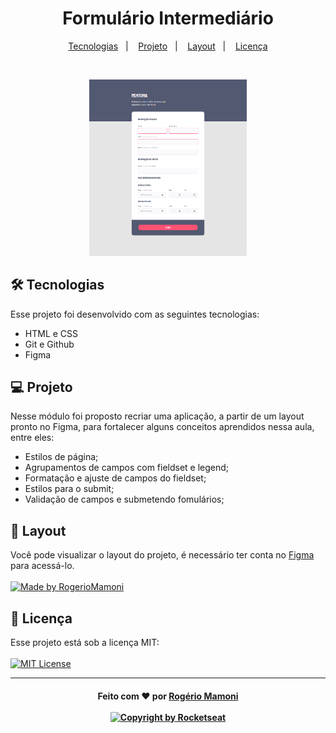<h1 align="center"> Formulário Intermediário </h1>

<p align="center">
  <a href="#-tecnologias">Tecnologias</a>&nbsp;&nbsp;&nbsp;|&nbsp;&nbsp;&nbsp;
  <a href="#-projeto">Projeto</a>&nbsp;&nbsp;&nbsp;|&nbsp;&nbsp;&nbsp;
  <a href="#-layout">Layout</a>&nbsp;&nbsp;&nbsp;|&nbsp;&nbsp;&nbsp;
  <a href="#memo-licença">Licença</a>
</p>

<br>

<p align="center">
  <img alt="Formulário Intermediário" src="./image/imageReadme.png" width="50%">
</p>

## 🛠 Tecnologias


Esse projeto foi desenvolvido com as seguintes tecnologias:

- HTML e CSS
- Git e Github
- Figma

## 💻 Projeto

<p align="start">
  
 Nesse módulo foi proposto recriar uma aplicação, a partir de um layout pronto no Figma, para fortalecer alguns conceitos aprendidos nessa aula, entre eles:

- Estilos de página;
- Agrupamentos de campos com fieldset e legend;
- Formatação e ajuste de campos do fieldset;
- Estilos para o submit;
- Validação de campos e submetendo fomulários;

  
</p>

## 🎨 Layout


Você pode visualizar o layout do projeto, é necessário ter conta no [Figma](https://figma.com) para acessá-lo. <br/><br/>
<a href="https://www.figma.com/file/f7tQ7HFGyNHQVp80SyhUnq/Stage-03---Formul%C3%A1rio-intermedi%C3%A1rio-(Copy)?node-id=0%3A1&t=g0Lnpz6PqkuZo3DC-0">
  <img alt="Made by RogerioMamoni" src="https://img.shields.io/badge/Acessar%20Layout-Figma-sucess">
</a>

## :memo: Licença


Esse projeto está sob a licença MIT:<br/><br/>
[![MIT License](https://img.shields.io/badge/License-MIT-green.svg)](https://choosealicense.com/licenses/mit/)

---
<h4 align="center">
  Feito com ❤️ por <a href="https://www.linkedin.com/in/rogerio-mamoni/">Rogério Mamoni</a>
<br><br>
<a href="https://rocketseat.com.br">
  <img alt="Copyright by Rocketseat" src="https://img.shields.io/badge/Copyright-Rocketseat-blueviolet">
</a>
</h4>
